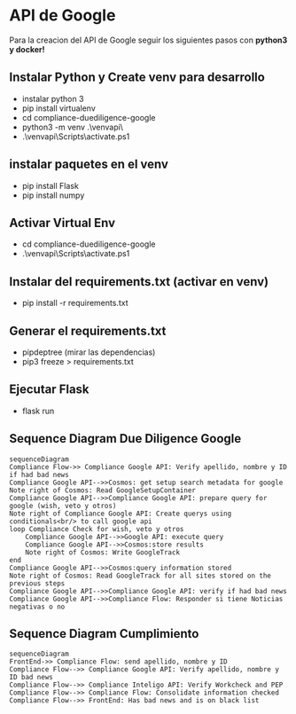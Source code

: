 # API de Google 

Para la creacion del API de Google seguir los siguientes pasos con **python3 y docker!**

## Instalar Python y Create venv para desarrollo

- instalar python 3
- pip install virtualenv
- cd compliance-duediligence-google
- python3 -m venv .\venvapi\
- .\venvapi\Scripts\activate.ps1

## instalar paquetes en el venv

- pip install Flask
- pip install numpy

## Activar Virtual Env

- cd compliance-duediligence-google
- .\venvapi\Scripts\activate.ps1

## Instalar del requirements.txt (activar en venv)

- pip install -r requirements.txt

## Generar el requirements.txt

- pipdeptree (mirar las dependencias)
- pip3 freeze > requirements.txt

## Ejecutar Flask

- flask run

## Sequence Diagram Due Diligence Google

```mermaid
sequenceDiagram
Compliance Flow->> Compliance Google API: Verify apellido, nombre y ID if had bad news
Compliance Google API-->>Cosmos: get setup search metadata for google
Note right of Cosmos: Read GoogleSetupContainer
Compliance Google API-->>Compliance Google API: prepare query for google (wish, veto y otros)
Note right of Compliance Google API: Create querys using conditionals<br/> to call google api
loop Compliance Check for wish, veto y otros
	Compliance Google API-->>Google API: execute query
	Compliance Google API-->>Cosmos:store results 
	Note right of Cosmos: Write GoogleTrack
end
Compliance Google API-->>Cosmos:query information stored 
Note right of Cosmos: Read GoogleTrack for all sites stored on the previous steps
Compliance Google API-->>Compliance Google API: verify if had bad news
Compliance Google API-->>Compliance Flow: Responder si tiene Noticias negativas o no
```

## Sequence Diagram Cumplimiento

```mermaid
sequenceDiagram
FrontEnd->> Compliance Flow: send apellido, nombre y ID
Compliance Flow-->> Compliance Google API: Verify apellido, nombre y ID bad news
Compliance Flow-->> Compliance Inteligo API: Verify Workcheck and PEP
Compliance Flow-->> Compliance Flow: Consolidate information checked
Compliance Flow-->> FrontEnd: Has bad news and is on black list
```